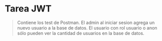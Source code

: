 # Tarea JWT

> Contiene los test de Postman.
> El admin al iniciar sesion agrega un nuevo usuario a la base de datos.
> El usuario con rol usuario o anon sólo pueden ver la cantidad de usuarios en la base de datos.